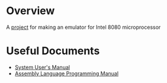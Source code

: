 # Overview
A [project](http://emulator101.com/) for making an emulator for Intel 8080 microprocessor

# Useful Documents
- [System User's Manual](http://bitsavers.trailing-edge.com/components/intel/MCS80/98-153B_Intel_8080_Microcomputer_Systems_Users_Manual_197509.pdf)
- [Assembly Language Programming Manual](http://dunfield.classiccmp.org/r/8080asm.pdf)
